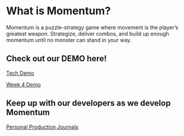 # What is Momentum?
Momentum is a puzzle-strategy game where movement is the player’s greatest weapon. Strategize, deliver combos, and build up enough momentum until no monster can stand in your way.

## Check out our DEMO here!
[Tech Demo](./DEMO/index.html)

[Week 4 Demo](./DEMO/Week4/index.html)

## Keep up with our developers as we develop Momentum
[Personal Production Journals](./Blogs/Blogs.html)
